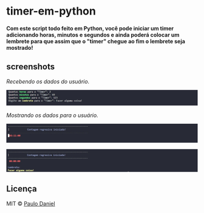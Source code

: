 # timer-em-python

#### Com este script todo feito em Python, você pode iniciar um timer adicionando horas, minutos e segundos e ainda poderá colocar um lembrete para que assim que o "timer" chegue ao fim o lembrete seja mostrado!


## screenshots

_Recebendo os dados do usuário._

![recebendo_dados](screenshots/input_dados.jpg)

_Mostrando os dados para o usuário._

![print_dados](screenshots/output_contagem-regressiva.jpg)

![print_dados](screenshots/output_lembrete.jpg)


## Licença

MIT © [Paulo Daniel](https://github.com/TrexPD)
